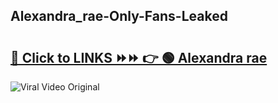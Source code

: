 
 ## Alexandra_rae-Only-Fans-Leaked

# <h2><a href="https://clipsfans.com/Alexandra_rae&ref=git">🔗 Click to LINKS ⏩⏩ 👉 🟢 Alexandra rae </a></h2>

<a href="https://clipsfans.com/Alexandra_rae&ref=git" rel="nofollow" data-target="animated-image.originalLink"><img src="https://i.ibb.co.com/xMMVF88/686577567.gif" alt="Viral Video Original" style="max-width: 100%; display: inline-block;" data-target="animated-image.originalImage"></a>
